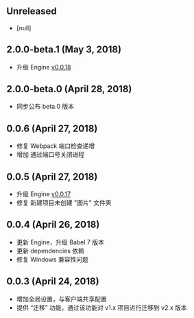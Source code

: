 ## Unreleased

* [null]

## 2.0.0-beta.1 (May 3, 2018)

* 升级 Engine [v0.0.18](https://github.com/legoflow/engine/blob/master/CHANGELOG.md#0018-may-3-2018)

## 2.0.0-beta.0 (April 28, 2018)

* 同步公布 beta.0 版本

## 0.0.6 (April 27, 2018)

* 修复 Webpack 端口检查递增
* 增加 通过端口号关闭进程

## 0.0.5 (April 27, 2018)

* 升级 Engine [v0.0.17](https://github.com/legoflow/engine/blob/master/CHANGELOG.md#0017-april-27-2018)
* 修复 新建项目未创建 "图片" 文件夹

## 0.0.4 (April 26, 2018)

* 更新 Engine，升级 Babel 7 版本
* 更新 dependencies 依赖
* 修复 Windows 兼容性问题

## 0.0.3 (April 24, 2018)

* 增加全局设置，与客户端共享配置
* 提供 “迁移” 功能，通过该功能对 v1.x 项目进行迁移到 v2.x 版本
